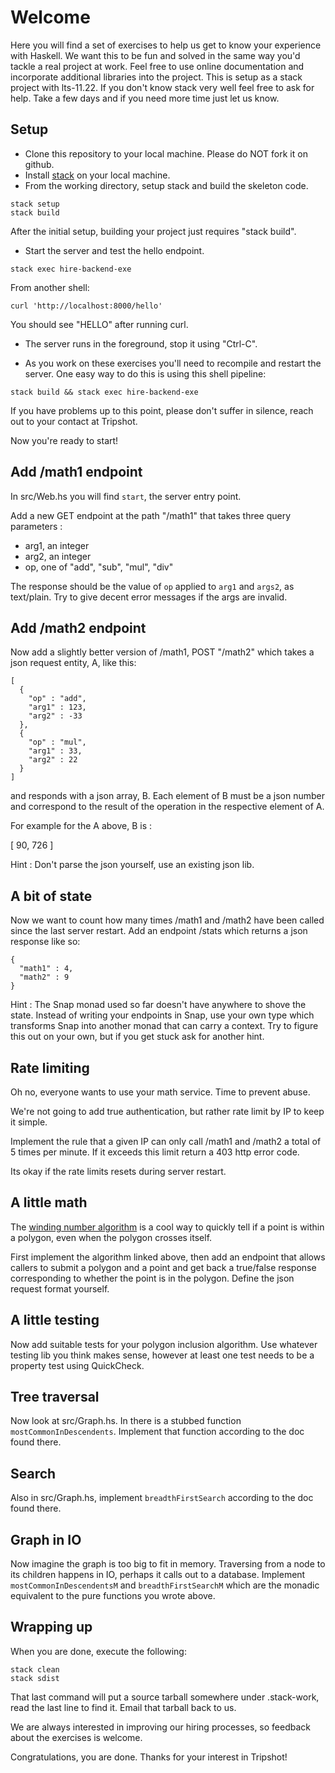 # Welcome

Here you will find a set of exercises to help us get to know your
experience with Haskell. We want this to be fun and solved in the same
way you'd tackle a real project at work. Feel free to use online
documentation and incorporate additional libraries into the
project. This is setup as a stack project with lts-11.22. If you don't
know stack very well feel free to ask for help. Take a few days and if
you need more time just let us know.


## Setup

- Clone this repository to your local machine. Please do NOT fork it on github.
- Install [stack](http://docs.haskellstack.org/en/stable/README/) on your local machine.
- From the working directory, setup stack and build the skeleton code.
```
stack setup
stack build
```
After the initial setup, building your project just requires "stack build".


- Start the server and test the hello endpoint.
```
stack exec hire-backend-exe
```
From another shell:
```
curl 'http://localhost:8000/hello'
```
You should see "HELLO" after running curl.

- The server runs in the foreground, stop it using "Ctrl-C".

- As you work on these exercises you'll need to recompile and restart the server. One easy way to do this is using this shell pipeline:
```
stack build && stack exec hire-backend-exe
```

If you have problems up to this point, please don't suffer in silence, reach out to your contact at Tripshot.

Now you're ready to start!


## Add /math1 endpoint

In src/Web.hs you will find `start`, the server entry point.

Add a new GET endpoint at the path "/math1" that takes three query parameters :

- arg1, an integer
- arg2, an integer
- op, one of "add", "sub", "mul", "div"

The response should be the value of `op` applied to `arg1` and `args2`, as text/plain. Try to give decent error messages if the args are invalid.


## Add /math2 endpoint

Now add a slightly better version of /math1, POST "/math2" which takes a json request entity, A, like this:

```
[
  {
    "op" : "add",
    "arg1" : 123,
    "arg2" : -33
  },
  {
    "op" : "mul",
    "arg1" : 33,
    "arg2" : 22
  }
]
```

and responds with a json array, B. Each element of B must be a json number and correspond to the result of the operation in the respective element of A.

For example for the A above, B is :

[ 90, 726 ]


Hint : Don't parse the json yourself, use an existing json lib.


## A bit of state

Now we want to count how many times /math1 and /math2 have been called since the last server restart.
Add an endpoint /stats which returns a json response like so:

```
{
  "math1" : 4,
  "math2" : 9
}
```

Hint : The Snap monad used so far doesn't have anywhere to shove the
state. Instead of writing your endpoints in Snap, use your own type
which transforms Snap into another monad that can carry a context.
Try to figure this out on your own, but if you get stuck ask for
another hint.



## Rate limiting

Oh no, everyone wants to use your math service. Time to prevent abuse.

We're not going to add true authentication, but rather rate limit by
IP to keep it simple.

Implement the rule that a given IP can only call /math1 and /math2 a
total of 5 times per minute. If it exceeds this limit return a 403
http error code.

Its okay if the rate limits resets during server restart.


## A little math

The [winding number algorithm](http://geomalgorithms.com/a03-_inclusion.html#wn_PnPoly()) is a cool way to quickly tell if a point is within a polygon, even when the polygon crosses itself.

First implement the algorithm linked above, then add an endpoint that
allows callers to submit a polygon and a point and get back a
true/false response corresponding to whether the point is in the
polygon. Define the json request format yourself.


## A little testing

Now add suitable tests for your polygon inclusion algorithm. Use
whatever testing lib you think makes sense, however at least one test
needs to be a property test using QuickCheck.


## Tree traversal

Now look at src/Graph.hs. In there is a stubbed function `mostCommonInDescendents`. Implement that function according to the doc found there.

## Search

Also in src/Graph.hs, implement `breadthFirstSearch` according to the doc found there.


## Graph in IO

Now imagine the graph is too big to fit in memory. Traversing from a node to its children happens in IO, perhaps it calls out to a database.
Implement `mostCommonInDescendentsM` and `breadthFirstSearchM` which are the monadic equivalent to the pure functions you wrote above.


## Wrapping up

When you are done, execute the following:

```
stack clean
stack sdist
```

That last command will put a source tarball somewhere under
.stack-work, read the last line to find it. Email that tarball back to
us.

We are always interested in improving our hiring processes, so
feedback about the exercises is welcome.

Congratulations, you are done. Thanks for your interest in Tripshot!


